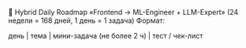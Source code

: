 📘 Hybrid Daily Roadmap
«Frontend → ML-Engineer + LLM-Expert»
(24 недели = 168 дней, 1 день = 1 задача)
Формат:

день | тема | мини-задача (не более 2 ч) | тест / чек-лист
